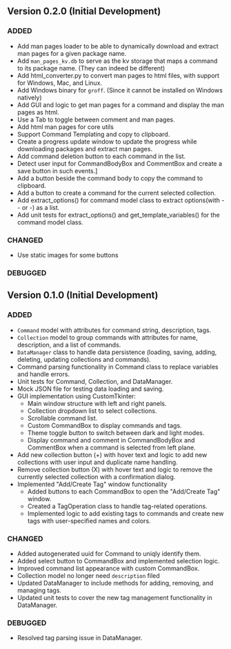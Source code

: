 ## Version 0.2.0 (Initial Development)

### ADDED
* Add man pages loader to be able to dynamically download and extract man pages for a given package name.
* Add `man_pages_kv.db` to serve as the kv storage that maps a command to its package name. (They can indeed be different)
* Add html_converter.py to convert man pages to html files, with support for Windows, Mac, and Linux.
* Add Windows binary for `groff`. (Since it cannot be installed on Windows natively)
* Add GUI and logic to get man pages for a command and display the man pages as html.
* Use a Tab to toggle between comment and man pages.
* Add html man pages for core utils
* Support Command Templating and copy to clipboard.
* Create a progress update window to update the progress while downloading packages and extract man pages.
* Add command deletion button to each command in the list.
* Detect user input for CommandBodyBox and CommentBox and create a save button in such events.]
* Add a button beside the command body to copy the command to clipboard.
* Add a button to create a command for the current selected collection.
* Add extract_options() for command model class to extract options(with -- or -) as a list.
* Add unit tests for extract_options() and get_template_variables() for the command model class.

### CHANGED
* Use static images for some buttons

### DEBUGGED

## Version 0.1.0 (Initial Development)

### ADDED
* `Command` model with attributes for command string, description, tags.
* `Collection` model to group commands with attributes for name, description, and a list of commands.
* `DataManager` class to handle data persistence (loading, saving, adding, deleting, updating collections and commands).
* Command parsing functionality in Command class to replace variables and handle errors.
* Unit tests for Command, Collection, and DataManager.
* Mock JSON file for testing data loading and saving.
* GUI implementation using CustomTkinter:
    * Main window structure with left and right panels.
    * Collection dropdown list to select collections.
    * Scrollable command list.
    * Custom CommandBox to display commands and tags.
    * Theme toggle button to switch between dark and light modes.
    * Display command and comment in CommandBodyBox and CommentBox when a command is selected from left plane.
* Add new collection button (+) with hover text and logic to add new collections with user input and duplicate name handling.
* Remove collection button (X) with hover text and logic to remove the currently selected collection with a confirmation dialog.
* Implemented "Add/Create Tag" window functionality
    * Added buttons to each CommandBox to open the "Add/Create Tag" window.
    * Created a TagOperation class to handle tag-related operations.
    * Implemented logic to add existing tags to commands and create new tags with user-specified names and colors.


### CHANGED
* Added autogenerated uuid for Command to uniqly identify them.
* Added select button to CommandBox and implemented selection logic.
* Improved command list appearance with custom CommandBox.
* Collection model no longer need `description` filed
* Updated DataManager to include methods for adding, removing, and managing tags.
* Updated unit tests to cover the new tag management functionality in DataManager.


### DEBUGGED
* Resolved tag parsing issue in DataManager.